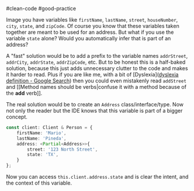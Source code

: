 #clean-code  #good-practice 

Image you have variables like `firstName`, `lastName`, `street`, `houseNumber`, `city`, `state`, and `zipCode`. Of course you know that these variables taken together are meant to be used for an address. But what if you use the variable `state` alone? Would you automatically infer that is part of an address? 

A "fast" solution would be to add a prefix to the variable names `addrStreet`, `addrCity`, `addrState`, `addrZipCode`, etc. But to be honest this is a half-baked solution, because this just adds unnecessary clutter to the code and makes it harder to read. Plus if you are like me, with a bit of [Dyslexia]([dyslexia definition - Google Search](https://www.google.com/search?q=dyslexia+definition&oq=dislexia+&gs_lcrp=EgZjaHJvbWUqEAgBEAAYkQIYsQMYgAQYigUyBggAEEUYOTIQCAEQABiRAhixAxiABBiKBTIQCAIQABiRAhixAxiABBiKBTIQCAMQABiRAhixAxiABBiKBTINCAQQABiRAhiABBiKBTIJCAUQABgKGIAEMgkIBhAAGAoYgAQyDAgHEAAYFBiHAhiABDIHCAgQABiABNIBCDQ0ODRqMGo5qAIAsAIB&sourceid=chrome&ie=UTF-8))  then you could even mistakenly read `addStreet` and [[Method names should be verbs|confuse it with a method because of the **add** verb]].


The real solution would be to create an `Address` class/interface/type. Now not only the reader but the IDE knows that this variable is part of a bigger concept. 

```typescript
const client: Client & Person = {
	firstName: 'Mario',
	lastName: 'Pineda',
	address: <Partial<Address>>{
		street: '123 North Street',
		state: 'TX',
	}
};
```

Now you can access `this.client.address.state` and is clear the intent, and the context of this variable.

